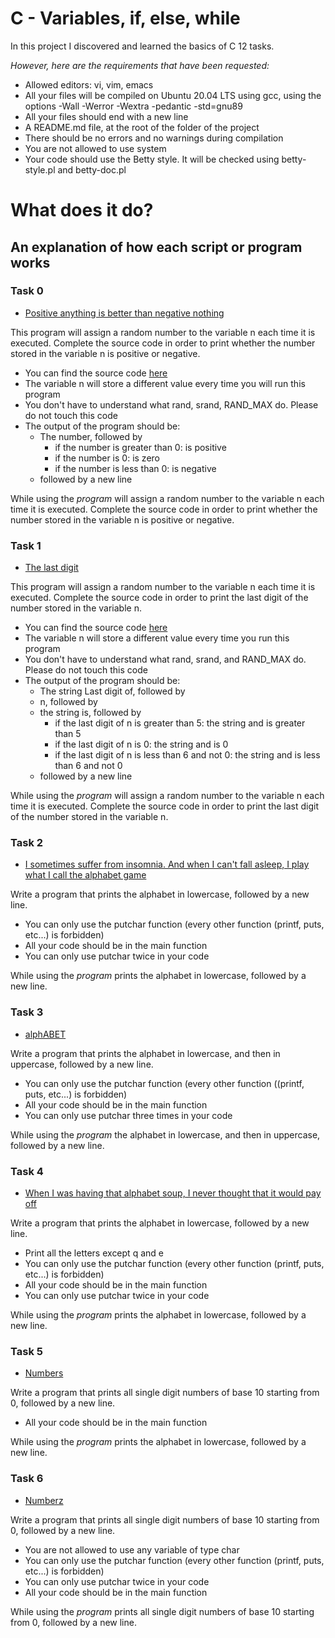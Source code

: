 # C - Variables, if, else, while

In this project I discovered and learned the basics of C 12 tasks.

*However, here are the requirements that have been requested:*


* Allowed editors: vi, vim, emacs
* All your files will be compiled on Ubuntu 20.04 LTS using gcc, using the options -Wall -Werror -Wextra -pedantic -std=gnu89
* All your files should end with a new line
* A README.md file, at the root of the folder of the project
* There should be no errors and no warnings during compilation
* You are not allowed to use system
* Your code should use the Betty style. It will be checked using betty-style.pl and betty-doc.pl


# **What does it do?**

## **An explanation of how each script or program works**


### **Task 0**
* [Positive anything is better than negative nothing](https://github.com/Aluranae/holbertonschool-low_level_programming/blob/main/variables_if_else_while/0-positive_or_negative.c)

This program will assign a random number to the variable n each time it is executed. Complete the source code in order to print whether the number stored in the variable n is positive or negative.

* You can find the source code [here](https://github.com/hs-hq/0x01.c/blob/main/0-positive_or_negative_c)
* The variable n will store a different value every time you will run this program
* You don't have to understand what rand, srand, RAND_MAX do. Please do not touch this code
* The output of the program should be:
	* The number, followed by
		* if the number is greater than 0: is positive
		* if the number is 0: is zero
		* if the number is less than 0: is negative
	* followed by a new line

While using the _program_ will assign a random number to the variable n each time it is executed. Complete the source code in order to print whether the number stored in the variable n is positive or negative.


### **Task 1**
* [The last digit](https://github.com/Aluranae/holbertonschool-low_level_programming/blob/main/variables_if_else_while/1-last_digit.c)

This program will assign a random number to the variable n each time it is executed. Complete the source code in order to print the last digit of the number stored in the variable n.

* You can find the source code [here](https://github.com/hs-hq/0x01.c/blob/main/1-last_digit_c)
* The variable n will store a different value every time you run this program
* You don't have to understand what rand, srand, and RAND_MAX do. Please do not touch this code
* The output of the program should be:
	* The string Last digit of, followed by
	* n, followed by
	* the string is, followed by
		* if the last digit of n is greater than 5: the string and is greater than 5
		* if the last digit of n is 0: the string and is 0
		* if the last digit of n is less than 6 and not 0: the string and is less than 6 and not 0
	* followed by a new line

While using the _program_ will assign a random number to the variable n each time it is executed. Complete the source code in order to print the last digit of the number stored in the variable n.


### **Task 2**
* [I sometimes suffer from insomnia. And when I can't fall asleep, I play what I call the alphabet game](https://github.com/Aluranae/holbertonschool-low_level_programming/blob/main/variables_if_else_while/2-print_alphabet.c)

Write a program that prints the alphabet in lowercase, followed by a new line.

* You can only use the putchar function (every other function (printf, puts, etc...) is forbidden)
* All your code should be in the main function
* You can only use putchar twice in your code

While using the _program_ prints the alphabet in lowercase, followed by a new line.


### **Task 3**
* [alphABET](https://github.com/Aluranae/holbertonschool-low_level_programming/blob/main/variables_if_else_while/3-print_alphabets.c)

Write a program that prints the alphabet in lowercase, and then in uppercase, followed by a new line.

* You can only use the putchar function (every other function ((printf, puts, etc...) is forbidden)
* All your code should be in the main function
* You can only use putchar three times in your code

While using the _program_ the alphabet in lowercase, and then in uppercase, followed by a new line.


### **Task 4**
* [When I was having that alphabet soup, I never thought that it would pay off	](https://github.com/Aluranae/holbertonschool-low_level_programming/blob/main/variables_if_else_while/4-print_alphabt.c)

Write a program that prints the alphabet in lowercase, followed by a new line.

* Print all the letters except q and e
* You can only use the putchar function (every other function (printf, puts, etc...) is forbidden)
* All your code should be in the main function
* You can only use putchar twice in your code

While using the _program_ prints the alphabet in lowercase, followed by a new line.


### **Task 5**
* [Numbers](https://github.com/Aluranae/holbertonschool-low_level_programming/blob/main/variables_if_else_while/5-print_numbers.c)

Write a program that prints all single digit numbers of base 10 starting from 0, followed by a new line.

* All your code should be in the main function

While using the _program_ prints the alphabet in lowercase, followed by a new line.


### **Task 6**
* [Numberz](https://github.com/Aluranae/holbertonschool-low_level_programming/blob/main/variables_if_else_while/6-print_numberz.c)

Write a program that prints all single digit numbers of base 10 starting from 0, followed by a new line.

* You are not allowed to use any variable of type char
* You can only use the putchar function (every other function (printf, puts, etc...) is forbidden)
* You can only use putchar twice in your code
* All your code should be in the main function

While using the _program_ prints all single digit numbers of base 10 starting from 0, followed by a new line.


